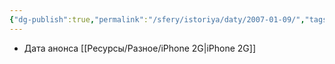 ```yaml
---
{"dg-publish":true,"permalink":"/sfery/istoriya/daty/2007-01-09/","tags":["История"]}
---
```


- Дата анонса [[Ресурсы/Разное/iPhone 2G\|iPhone 2G]]